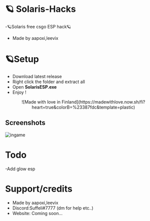 # 🪐 Solaris-Hacks
-🪐Solaris free csgo ESP hack🪐
- Made by aapoxi,leevix

# 🪐Setup
- Download latest release
- Right click the folder and extract all
- Open <strong>SolarisESP.exe</strong>
- Enjoy !
<center>
  ![Made with love in Finland](https://madewithlove.now.sh/fi?heart=true&colorB=%23387fdc&template=plastic)
</center>


## Screenshots
<img src="https://imgur.com/a/ExsQKLM" alt="ingame" />

# Todo
-Add glow esp

# Support/credits
- Made by aapoxi,leevix
- Discord:Suffeli#7777 (dm for help etc..)
- Website: Coming soon...
